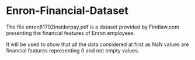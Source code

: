 # Enron-Financial-Dataset

The file enron61702insiderpay.pdf is a dataset provided by Findlaw.com presenting the financial features of Enron employees. 

It will be used to show that all the data considered at first as NaN values are financial features representing 0 and not empty values. 
